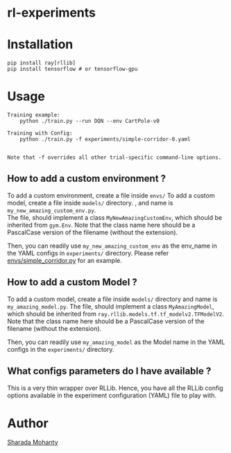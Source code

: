 # rl-experiments

# Installation
```
pip install ray[rllib]
pip install tensorflow # or tensorflow-gpu
```

# Usage
```
Training example:
    python ./train.py --run DQN --env CartPole-v0

Training with Config:
    python ./train.py -f experiments/simple-corridor-0.yaml


Note that -f overrides all other trial-specific command-line options.
```

## How to add a custom environment ?

To add a custom environment, create a file inside `envs/` To add a custom model, create a file inside `models/` directory.
,
and name is `my_new_amazing_custom_env.py`.   
The file, should implement a class `MyNewAmazingCustomEnv`, which should be inherited from `gym.Env`. 
Note that the class name here should be a PascalCase version of the filename (without the extension).

Then, you can readily use `my_new_amazing_custom_env` as the env_name in the YAML configs in `experiments/` directory.
Please refer [envs/simple_corridor.py](envs/simple_corridor.py) for an example.

## How to add a custom Model ?
To add a custom model, create a file inside `models/` directory and name is `my_amazing_model.py`. The file, should implement
a class `MyAmazingModel`, which should be inherited from `ray.rllib.models.tf.tf_modelv2.TFModelV2`.
Note that the class name here should be a PascalCase version of the filename (without the extension).

Then, you can readily use `my_amazing_model` as the Model name in the YAML configs in the `experiments/` directory.

## What configs parameters do I have available ?
This is a very thin wrapper over RLLib. Hence, you have all the RLLib config options available in the experiment configuration (YAML) file to play with.

# Author
[Sharada Mohanty](https://twitter.com/MeMohanty/)